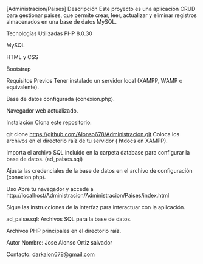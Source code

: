 [Administracion/Paises]
Descripción
Este proyecto es una aplicación CRUD para gestionar paises, que permite crear, leer, actualizar y eliminar registros almacenados en una base de datos MySQL.

Tecnologías Utilizadas
PHP 8.0.30 

MySQL

HTML y CSS 

Bootstrap

Requisitos Previos
Tener instalado un servidor local (XAMPP, WAMP o equivalente).

Base de datos configurada (conexion.php).

Navegador web actualizado.

Instalación
Clona este repositorio:

git clone https://github.com/Alonso678/Administracion.git
Coloca los archivos en el directorio raíz de tu servidor ( htdocs en XAMPP).

Importa el archivo SQL incluido en la carpeta database para configurar la base de datos. (ad_paises.sql)

Ajusta las credenciales de la base de datos en el archivo de configuración (conexion.php).

Uso
Abre tu navegador y accede a http://localhost/Administracion/Administracion/Paises/index.html

Sigue las instrucciones de la interfaz para interactuar con la aplicación.

ad_paise.sql: Archivos SQL para la base de datos.

Archivos PHP principales en el directorio raíz.

Autor
Nombre: Jose Alonso Ortiz salvador

Contacto: darkalon678@gmail.com
